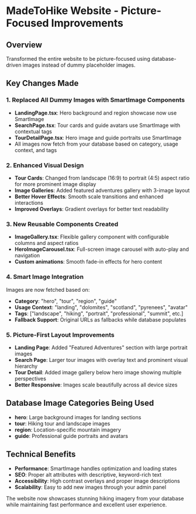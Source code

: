 # MadeToHike Website - Picture-Focused Improvements

## Overview
Transformed the entire website to be picture-focused using database-driven images instead of dummy placeholder images.

## Key Changes Made

### 1. Replaced All Dummy Images with SmartImage Components
- **LandingPage.tsx**: Hero background and region showcase now use SmartImage
- **SearchPage.tsx**: Tour cards and guide avatars use SmartImage with contextual tags
- **TourDetailPage.tsx**: Hero image and guide portraits use SmartImage
- All images now fetch from your database based on category, usage context, and tags

### 2. Enhanced Visual Design
- **Tour Cards**: Changed from landscape (16:9) to portrait (4:5) aspect ratio for more prominent image display
- **Image Galleries**: Added featured adventures gallery with 3-image layout
- **Better Hover Effects**: Smooth scale transitions and enhanced interactions
- **Improved Overlays**: Gradient overlays for better text readability

### 3. New Reusable Components Created
- **ImageGallery.tsx**: Flexible gallery component with configurable columns and aspect ratios
- **HeroImageCarousel.tsx**: Full-screen image carousel with auto-play and navigation
- **Custom animations**: Smooth fade-in effects for hero content

### 4. Smart Image Integration
Images are now fetched based on:
- **Category**: "hero", "tour", "region", "guide"
- **Usage Context**: "landing", "dolomites", "scotland", "pyrenees", "avatar"
- **Tags**: ["landscape", "hiking", "portrait", "professional", "summit", etc.]
- **Fallback Support**: Original URLs as fallbacks while database populates

### 5. Picture-First Layout Improvements
- **Landing Page**: Added "Featured Adventures" section with large portrait images
- **Search Page**: Larger tour images with overlay text and prominent visual hierarchy
- **Tour Detail**: Added image gallery below hero image showing multiple perspectives
- **Better Responsive**: Images scale beautifully across all device sizes

## Database Image Categories Being Used
- **hero**: Large background images for landing sections
- **tour**: Hiking tour and landscape images
- **region**: Location-specific mountain imagery
- **guide**: Professional guide portraits and avatars

## Technical Benefits
- **Performance**: SmartImage handles optimization and loading states
- **SEO**: Proper alt attributes with descriptive, keyword-rich text
- **Accessibility**: High contrast overlays and proper image descriptions
- **Scalability**: Easy to add new images through your admin panel

The website now showcases stunning hiking imagery from your database while maintaining fast performance and excellent user experience.